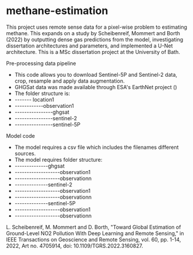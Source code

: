 # methane-estimation
This project uses remote sense data for a pixel-wise problem to estimating methane. This expands on a study by Scheibenreif, Mommert and Borth (2022) by outputting dense gas predictions from the model, investigating dissertation architectures and parameters, and implemented a U-Net architecture. This is a MSc dissertation project at the University of Bath. 

Pre-processing data pipeline
- This code allows you to download Sentinel-5P and Sentinel-2 data, crop, resample and apply data augmentation.
- GHGSat data was made available through ESA's EarthNet project ()
- The folder structure is:
- ------- location1
- ------------observation1
- ----------------ghgsat
- ----------------sentinel-2
- ----------------sentinel-5P
  
Model code
-  The model requires a csv file which includes the filenames different sources.
- The model requires folder structure:
- --------------ghgsat
- -------------------observation1
- -------------------observationn
- --------------sentinel-2
- -------------------observation1
- -------------------observationn
- --------------sentinel-5P
- -------------------observation1
- -------------------observationn

L. Scheibenreif, M. Mommert and D. Borth, "Toward Global Estimation of Ground-Level NO2 Pollution With Deep Learning and Remote Sensing," in IEEE Transactions on Geoscience and Remote Sensing, vol. 60, pp. 1-14, 2022, Art no. 4705914, doi: 10.1109/TGRS.2022.3160827.
